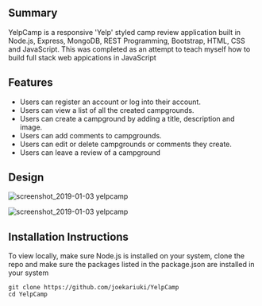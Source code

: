 ## Summary
YelpCamp is a responsive 'Yelp' styled camp review application built in Node.js, Express, MongoDB, REST Programming, Bootstrap, HTML, CSS and JavaScript. This was completed as an attempt to teach myself how to build full stack web appications in JavaScript


## Features
* Users can register an account or log into their account.
* Users can view a list of all the created campgrounds.
* Users can create a campground by adding a title, description and image.
* Users can add comments to campgrounds.
* Users can edit or delete campgrounds or comments they create.
* Users can leave a review of a campground

## Design
![screenshot_2019-01-03 yelpcamp](https://user-images.githubusercontent.com/19616063/50673156-333cf280-0faa-11e9-9429-83b90d930140.png)

![screenshot_2019-01-03 yelpcamp](https://user-images.githubusercontent.com/19616063/50673169-4ea7fd80-0faa-11e9-821c-1f63b87e2819.jpg)

## Installation Instructions
To view locally, make sure Node.js is installed on your system, clone the repo and make sure the packages listed in the package.json are installed in your system

```
git clone https://github.com/joekariuki/YelpCamp
cd YelpCamp

```


